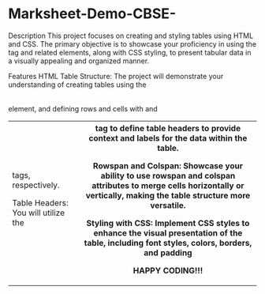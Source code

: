 # Marksheet-Demo-CBSE-
Description
This project focuses on creating and styling tables using HTML and CSS. The primary objective is to showcase your proficiency in using the <table> tag and related elements, along with CSS styling, to present tabular data in a visually appealing and organized manner.

Features
HTML Table Structure: The project will demonstrate your understanding of creating tables using the <table> element, and defining rows and cells with <tr> and <td> tags, respectively.

Table Headers: You will utilize the <th> tag to define table headers to provide context and labels for the data within the table.

Rowspan and Colspan: Showcase your ability to use rowspan and colspan attributes to merge cells horizontally or vertically, making the table structure more versatile.

Styling with CSS: Implement CSS styles to enhance the visual presentation of the table, including font styles, colors, borders, and padding


HAPPY CODING!!!
